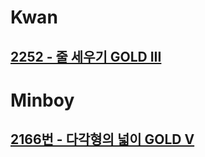 
# Kwan
## [2252 - 줄 세우기 GOLD III](https://www.acmicpc.net/problem/2252)

# Minboy
## [2166번 - 다각형의 넓이 GOLD V](https://www.acmicpc.net/problem/2166)

